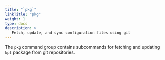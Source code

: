 ```yaml
---
title: "`pkg`"
linkTitle: "pkg"
weight: 1
type: docs
description: >
   Fetch, update, and sync configuration files using git
---
```

<!--mdtogo:Short
    Fetch, update, and sync configuration files using git
-->

<!--mdtogo:Long-->
The `pkg` command group contains subcommands for fetching and updating `kpt` package
from git repositories.
<!--mdtogo-->

<!--mdtogo:Examples-->
<!--mdtogo-->
